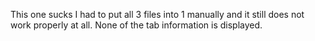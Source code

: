 This one sucks I had to put all 3 files into 1 manually and it still does not work properly at all. None of the tab information is displayed.
